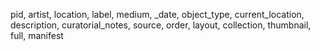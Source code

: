 pid,
artist,
location,
label,
medium,
\_date,
object_type,
current_location,
description,
curatorial_notes,
source,
order,
layout,
collection,
thumbnail,
full,
manifest
